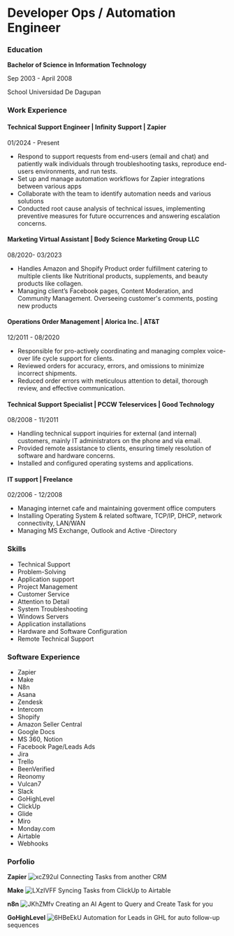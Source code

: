 # Developer Ops / Automation Engineer

### Education
**Bachelor of Science in Information Technology**

Sep 2003 - April  2008

School Universidad De Dagupan

### Work Experience

#### Technical Support Engineer | Infinity Support | Zapier
01/2024 - Present
- Respond to support requests from end-users (email and chat) and patiently walk individuals through troubleshooting tasks, reproduce end-users environments, and run tests.
- Set up and manage automation workflows for Zapier integrations between various apps
- Collaborate with the team to identify automation needs and various solutions
- Conducted root cause analysis of technical issues, implementing preventive measures for future occurrences and answering escalation concerns.

#### Marketing Virtual Assistant | Body Science Marketing Group LLC
08/2020- 03/2023
- Handles Amazon and Shopify Product order fulfillment catering to multiple clients like Nutritional products, supplements, and beauty products like collagen.
- Managing client’s Facebook pages, Content Moderation, and Community Management. Overseeing customer's comments, posting new products

#### Operations Order Management | Alorica Inc. | AT&T
12/2011 - 08/2020
- Responsible for pro-actively coordinating and managing complex voice-over life cycle support for clients.
- Reviewed orders for accuracy, errors, and omissions to minimize incorrect shipments.
- Reduced order errors with meticulous attention to detail, thorough review, and effective communication.

#### Technical Support Specialist | PCCW Teleservices | Good Technology
08/2008 - 11/2011
- Handling technical support inquiries for external (and internal) customers, mainly IT administrators on the phone and via email.
- Provided remote assistance to clients, ensuring timely resolution of software and hardware concerns.
- Installed and configured operating systems and applications.

#### IT support  | Freelance
02/2006 - 12/2008
- Managing internet cafe and maintaining goverment office computers
- Installing Operating System & related software, TCP/IP, DHCP, network connectivity, LAN/WAN
- Managing MS Exchange, Outlook and Active -Directory

### Skills
- Technical Support
- Problem-Solving
- Application support
- Project Management
- Customer Service
- Attention to Detail
- System Troubleshooting
- Windows Servers
- Application installations
- Hardware and Software Configuration
- Remote Technical Support

### Software Experience
- Zapier
- Make
- N8n
- Asana
- Zendesk
- Intercom
- Shopify
- Amazon Seller Central
- Google Docs
- MS 360, Notion
- Facebook Page/Leads Ads
- Jira
- Trello
- BeenVerified
- Reonomy
- Vulcan7
- Slack
- GoHighLevel
- ClickUp
- Glide
- Miro
- Monday.com
- Airtable
- Webhooks

### Porfolio

**Zapier**
![xcZ92ul](https://i.imgur.com/xcZ92ul.png)
Connecting Tasks from another CRM

**Make**
![LXzIVFF](https://i.imgur.com/LXzIVFF.png)
Syncing Tasks from ClickUp to Airtable

**n8n**
![JKhZMfv](https://i.imgur.com/JKhZMfv.png)
Creating an AI Agent to Query and Create Task for you

**GoHighLevel**
![6HBeEkU](https://i.imgur.com/6HBeEkU.png)
Automation for Leads in GHL for auto follow-up sequences 
